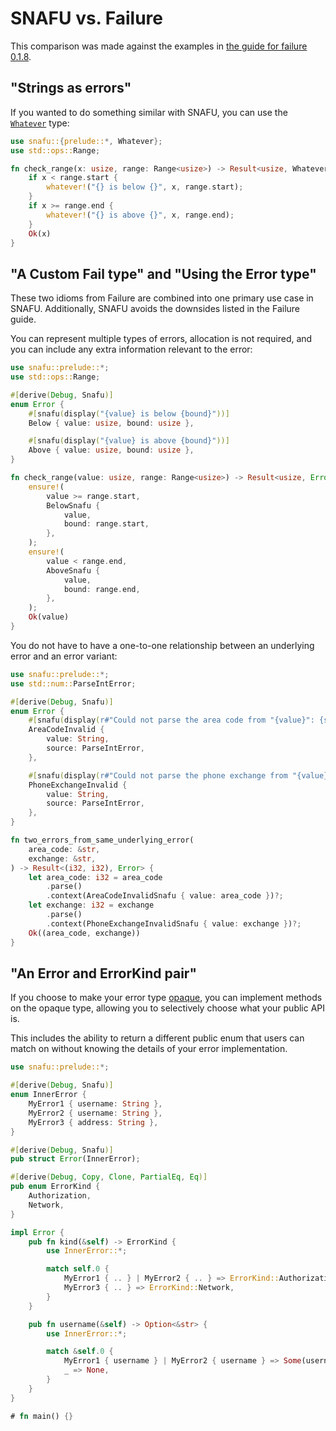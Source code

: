 # SNAFU vs. Failure

This comparison was made against the examples in [the guide for
failure 0.1.8][failure-guide].

[failure-guide]: https://rust-lang-nursery.github.io/failure/guidance.html

## "Strings as errors"

If you wanted to do something similar with SNAFU, you can use the
[`Whatever`](crate::Whatever) type:

```rust
use snafu::{prelude::*, Whatever};
use std::ops::Range;

fn check_range(x: usize, range: Range<usize>) -> Result<usize, Whatever> {
    if x < range.start {
        whatever!("{} is below {}", x, range.start);
    }
    if x >= range.end {
        whatever!("{} is above {}", x, range.end);
    }
    Ok(x)
}
```

## "A Custom Fail type" and "Using the Error type"

These two idioms from Failure are combined into one primary use case
in SNAFU. Additionally, SNAFU avoids the downsides listed in the
Failure guide.

You can represent multiple types of errors, allocation is not
required, and you can include any extra information relevant to the
error:

```rust
use snafu::prelude::*;
use std::ops::Range;

#[derive(Debug, Snafu)]
enum Error {
    #[snafu(display("{value} is below {bound}"))]
    Below { value: usize, bound: usize },

    #[snafu(display("{value} is above {bound}"))]
    Above { value: usize, bound: usize },
}

fn check_range(value: usize, range: Range<usize>) -> Result<usize, Error> {
    ensure!(
        value >= range.start,
        BelowSnafu {
            value,
            bound: range.start,
        },
    );
    ensure!(
        value < range.end,
        AboveSnafu {
            value,
            bound: range.end,
        },
    );
    Ok(value)
}
```

You do not have to have a one-to-one relationship between an
underlying error and an error variant:

```rust
use snafu::prelude::*;
use std::num::ParseIntError;

#[derive(Debug, Snafu)]
enum Error {
    #[snafu(display(r#"Could not parse the area code from "{value}": {source}"#))]
    AreaCodeInvalid {
        value: String,
        source: ParseIntError,
    },

    #[snafu(display(r#"Could not parse the phone exchange from "{value}": {source}"#))]
    PhoneExchangeInvalid {
        value: String,
        source: ParseIntError,
    },
}

fn two_errors_from_same_underlying_error(
    area_code: &str,
    exchange: &str,
) -> Result<(i32, i32), Error> {
    let area_code: i32 = area_code
        .parse()
        .context(AreaCodeInvalidSnafu { value: area_code })?;
    let exchange: i32 = exchange
        .parse()
        .context(PhoneExchangeInvalidSnafu { value: exchange })?;
    Ok((area_code, exchange))
}
```

## "An Error and ErrorKind pair"

If you choose to make your error type [opaque][], you can implement
methods on the opaque type, allowing you to selectively choose what
your public API is.

This includes the ability to return a different public enum that
users can match on without knowing the details of your error
implementation.

```rust
use snafu::prelude::*;

#[derive(Debug, Snafu)]
enum InnerError {
    MyError1 { username: String },
    MyError2 { username: String },
    MyError3 { address: String },
}

#[derive(Debug, Snafu)]
pub struct Error(InnerError);

#[derive(Debug, Copy, Clone, PartialEq, Eq)]
pub enum ErrorKind {
    Authorization,
    Network,
}

impl Error {
    pub fn kind(&self) -> ErrorKind {
        use InnerError::*;

        match self.0 {
            MyError1 { .. } | MyError2 { .. } => ErrorKind::Authorization,
            MyError3 { .. } => ErrorKind::Network,
        }
    }

    pub fn username(&self) -> Option<&str> {
        use InnerError::*;

        match &self.0 {
            MyError1 { username } | MyError2 { username } => Some(username),
            _ => None,
        }
    }
}

# fn main() {}
```

[opaque]: crate::guide::opaque
